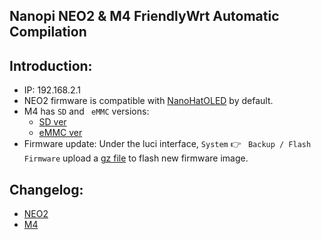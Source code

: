 ## Nanopi NEO2 & M4 FriendlyWrt Automatic Compilation

## Introduction:
* IP: 192.168.2.1
* NEO2 firmware is compatible with [NanoHatOLED](https://github.com/vinewx/NanoHatOLED) by default.
* M4 has `SD` and ` eMMC` versions:
    - [SD ver](http://wiki.friendlyarm.com/wiki/index.php/NanoPi_M4V2/zh#.E5.BF.AB.E9.80.9F.E4.BB.8ESD.E5.8D.A1.E5.90.AF.E5.8A.A8)
    - [eMMC ver](http://wiki.friendlyarm.com/wiki/index.php/NanoPi_M4V2/zh#.E7.83.A7.E5.86.99.E7.B3.BB.E7.BB.9F.E5.88.B0eMMC)
* Firmware update: Under the luci interface, `System` 👉 ` Backup / Flash Firmware` upload a [gz file](https://github.com/vinewx/NanoWrt/releases) to flash new firmware image. 

## Changelog:
* [NEO2](https://github.com/vinewx/NanoWrt/blob/master/changelog/neo2.md)
* [M4](https://github.com/vinewx/NanoWrt/blob/master/changelog/m4.md)

